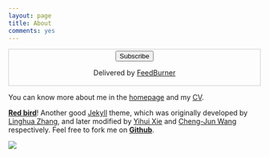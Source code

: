 ```yaml
---
layout: page
title: About
comments: yes
---
```


<form style="border:1px solid #ccc;padding:3px;text-align:center;" action="http://feedburner.google.com/fb/a/mailverify" method="post" target="popupwindow" onsubmit="window.open('http://feedburner.google.com/fb/a/mailverify?uri=github/VGgA', 'popupwindow', 'scrollbars=yes,width=550,height=520');return true"><input type="hidden" value="github/VGgA" name="uri"/><input type="hidden" name="loc" value="en_US"/><input type="submit" value="Subscribe" /><p>Delivered by <a href="http://feedburner.google.com" target="_blank">FeedBurner</a></p></form>


You can know more about me in the [homepage](/) and my [CV](/cv/). 


**[Red bird](http://chengjun.github.io/blog/)**! Another good [Jekyll](https://github.com/mojombo/jekyll) theme, which was originally developed by [Linghua Zhang](http://lhzhang.com/), and later modified by [Yihui Xie](http://yihui.name/) and [Cheng-Jun Wang](http://chengjun.github.io) respectively. Feel free to fork me on **[Github](http://github.com/chengjun/blog)**.


![](http://4.bp.blogspot.com/_B952RkZ-enY/TJKTcHITqBI/AAAAAAAAAkA/EBU35uchE7w/s1600/0802040650001img_9684-.jpg)
